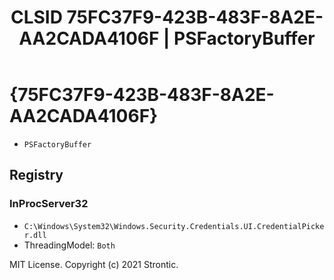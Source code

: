 ﻿---
title: "CLSID 75FC37F9-423B-483F-8A2E-AA2CADA4106F | PSFactoryBuffer"
excerpt: What is COM-Object CLSID 75FC37F9-423B-483F-8A2E-AA2CADA4106F?
---

# {75FC37F9-423B-483F-8A2E-AA2CADA4106F}

* `PSFactoryBuffer`

## Registry


### InProcServer32

* `C:\Windows\System32\Windows.Security.Credentials.UI.CredentialPicker.dll`
* ThreadingModel: `Both`

MIT License. Copyright (c) 2021 Strontic.



